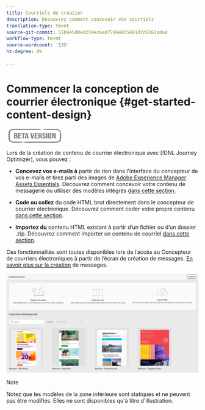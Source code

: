 ```yaml
---
title: Courriels de création
description: Découvrez comment concevoir vos courriels
translation-type: tm+mt
source-git-commit: 55b9e5d8ed259ec6ed7746e835691d7d6261a8a4
workflow-type: tm+mt
source-wordcount: '135'
ht-degree: 0%

---
```


# Commencer la conception de courrier électronique {#get-started-content-design}

![](assets/do-not-localize/badge.png)

Lors de la création de contenu de courrier électronique avec [!DNL Journey Optimizer], vous pouvez :

* **Concevez vos e-mails à** partir de rien dans l&#39;interface du concepteur de vos e-mails et tirez parti des images de  [Adobe Experience Manager Assets Essentials](assets-essentials.md). Découvrez comment concevoir votre contenu de messagerie ou utiliser des modèles intégrés [dans cette section](create-email-content.md).

* **Code ou collez** du code HTML brut directement dans le concepteur de courrier électronique. Découvrez comment coder votre propre contenu [dans cette section](existing-content.md#import-raw-html-code).

* **Importez du** contenu HTML existant à partir d’un fichier ou d’un dossier .zip. Découvrez comment importer un contenu de courriel [dans cette section](existing-content.md#import-html-content-from-file).

Ces fonctionnalités sont toutes disponibles lors de l’accès au Concepteur de courriers électroniques à partir de l’écran de création de messages. [En savoir plus sur la création](create-message.md) de messages.

![](assets/content-editors.png)

>[!NOTE]
>
>Notez que les modèles de la zone inférieure sont statiques et ne peuvent pas être modifiés. Elles ne sont disponibles qu&#39;à titre d&#39;illustration.
